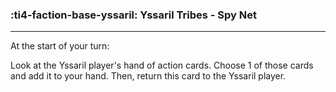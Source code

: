 ### :ti4-faction-base-yssaril: __Yssaril Tribes - Spy Net__

---
At the start of your turn: 

Look at the Yssaril player's hand of action cards. Choose 1 of those cards and add it to your hand. Then, return this card to the Yssaril player.